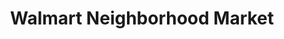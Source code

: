 ---
title: "Walmart Neighborhood Market"
url: /warner-robins/walmart-neighborhood-market/
shop: supermarket
---